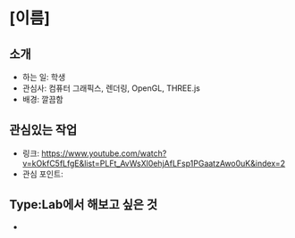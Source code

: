 # [이름]

## 소개
- 하는 일: 학생
- 관심사: 컴퓨터 그래픽스, 렌더링, OpenGL, THREE.js
- 배경: 깔끔함

## 관심있는 작업
- 링크: https://www.youtube.com/watch?v=kOkfC5fLfgE&list=PLFt_AvWsXl0ehjAfLFsp1PGaatzAwo0uK&index=2
- 관심 포인트:

## Type:Lab에서 해보고 싶은 것
-